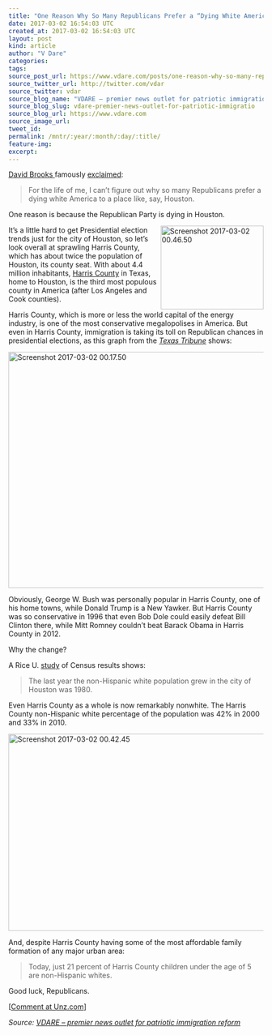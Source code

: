 ```yaml
---
title: "One Reason Why So Many Republicans Prefer a “Dying White America” to David Brooks’ Houston–The GOP Is Dying In Houston"
date: 2017-03-02 16:54:03 UTC
created_at: 2017-03-02 16:54:03 UTC
layout: post
kind: article
author: "V Dare"
categories: 
tags: 
source_post_url: https://www.vdare.com/posts/one-reason-why-so-many-republicans-prefer-a-dying-white-america-to-david-brooks-houston-the-gop-is-dying-in-houston
source_twitter_url: http://twitter.com/vdar
source_twitter: vdar
source_blog_name: "VDARE – premier news outlet for patriotic immigration reform"
source_blog_slug: vdare-premier-news-outlet-for-patriotic-immigratio
source_blog_url: https://www.vdare.com
source_image_url: 
tweet_id:
permalink: /mntr/:year/:month/:day/:title/
feature-img: 
excerpt:
---
```

<div class="pf-content"><p><a href="https://www.google.com/search?hl=en&amp;q=%22%20a%20dying%20white%20America%22+site:vdare.com">David Brooks </a>famously <a href="https://www.nytimes.com/2017/02/24/opinion/the-national-death-wish.html">exclaimed</a>:</p>
<blockquote><p><a id="xlink_1_2" class="xlink" title="Anchor Link to This Paragraph" href="http://www.unz.com/isteve/#xlink_1_2" name="xlink_1_2"></a> For the life of me, I can’t figure out why so many Republicans prefer a dying white America to a place like, say, Houston.</p></blockquote>
<p><a id="xlink_1_3" class="xlink" title="Anchor Link to This Paragraph" href="http://www.unz.com/isteve/#xlink_1_3" name="xlink_1_3"></a>One reason is because the Republican Party is dying in Houston.</p>
<p><a id="xlink_1_4" class="xlink" title="Anchor Link to This Paragraph" href="http://www.unz.com/isteve/#xlink_1_4" name="xlink_1_4"></a><a title="https://commons.wikimedia.org/wiki/File:Harris_County_Houston.svg" href="https://commons.wikimedia.org/wiki/File:Harris_County_Houston.svg"><img class="alignright wp-image-79574" src="http://www.unzcloud.com/wp-content/uploads/2017/03/Screenshot-2017-03-02-00.46.50.png" alt="Screenshot 2017-03-02 00.46.50" width="203" height="165" align="right"></a> It’s a little hard to get Presidential election trends just for the city of Houston, so let’s look overall at sprawling Harris County, which has about twice the population of Houston, its county seat. With about 4.4 million inhabitants, <a title="https://en.wikipedia.org/wiki/List_of_the_most_populous_counties_in_the_United_States" href="https://en.wikipedia.org/wiki/List_of_the_most_populous_counties_in_the_United_States">Harris County</a> in Texas, home to Houston, is the third most populous county in America (after Los Angeles and Cook counties).</p>
<p><a id="xlink_1_5" class="xlink" title="Anchor Link to This Paragraph" href="http://www.unz.com/isteve/#xlink_1_5" name="xlink_1_5"></a>Harris County, which is more or less the world capital of the energy industry, is one of the most conservative megalopolises in America. But even in Harris County, immigration is taking its toll on Republican chances in presidential elections, as this graph from the <a title="https://www.texastribune.org/2016/11/11/harris-county-turned-blue/" href="https://www.texastribune.org/2016/11/11/harris-county-turned-blue/"><em>Texas Tribune</em></a> shows:</p>
<p><img class="size-full wp-image-79572 aligncenter" title="" src="http://www.unzcloud.com/wp-content/uploads/2017/03/Screenshot-2017-03-02-00.17.50.png" alt="Screenshot 2017-03-02 00.17.50" width="578" height="466"></p><div id="57966237cc52c74a5e1363c4" class="vdb_player vdb_57966237cc52c74a5e1363c456bcd17ce4b018167fea5539">    </div>
<p><a id="xlink_1_6" class="xlink" title="Anchor Link to This Paragraph" href="http://www.unz.com/isteve/#xlink_1_6" name="xlink_1_6"></a>Obviously, George W. Bush was personally popular in Harris County, one of his home towns, while Donald Trump is a New Yawker. But Harris County was so conservative in 1996 that even Bob Dole could easily defeat Bill Clinton there, while Mitt Romney couldn’t beat Barack Obama in Harris County in 2012.</p>
<p><a id="xlink_1_7" class="xlink" title="Anchor Link to This Paragraph" href="http://www.unz.com/isteve/#xlink_1_7" name="xlink_1_7"></a>Why the change?</p>
<p><a id="xlink_1_8" class="xlink" title="Anchor Link to This Paragraph" href="http://www.unz.com/isteve/#xlink_1_8" name="xlink_1_8"></a>A Rice U. <a title="https://kinder.rice.edu/uploadedFiles/Kinder_Institute_for_Urban_Research/Programs/Disparity/Final_Kinder_Racial_Change.pdf" href="https://kinder.rice.edu/uploadedFiles/Kinder_Institute_for_Urban_Research/Programs/Disparity/Final_Kinder_Racial_Change.pdf">study</a> of Census results shows:</p>
<blockquote><p><a id="xlink_1_9" class="xlink" title="Anchor Link to This Paragraph" href="http://www.unz.com/isteve/#xlink_1_9" name="xlink_1_9"></a> The last year the non-Hispanic white population grew in the city of Houston was 1980.</p></blockquote>
<p><a id="xlink_1_10" class="xlink" title="Anchor Link to This Paragraph" href="http://www.unz.com/isteve/#xlink_1_10" name="xlink_1_10"></a>Even Harris County as a whole is now remarkably nonwhite. The Harris County non-Hispanic white percentage of the population was 42% in 2000 and 33% in 2010.</p>
<p><img class="alignnone size-full wp-image-79573" src="http://www.unzcloud.com/wp-content/uploads/2017/03/Screenshot-2017-03-02-00.42.45.png" alt="Screenshot 2017-03-02 00.42.45" width="769" height="389"></p>
<p><a id="xlink_1_11" class="xlink" title="Anchor Link to This Paragraph" href="http://www.unz.com/isteve/#xlink_1_11" name="xlink_1_11"></a>And, despite Harris County having some of the most affordable family formation of any major urban area:</p>
<blockquote><p><a id="xlink_1_12" class="xlink" title="Anchor Link to This Paragraph" href="http://www.unz.com/isteve/#xlink_1_12" name="xlink_1_12"></a> Today, just 21 percent of Harris County children under the age of 5 are non-Hispanic whites.</p></blockquote>
<p><a id="xlink_1_13" class="xlink" title="Anchor Link to This Paragraph" href="http://www.unz.com/isteve/#xlink_1_13" name="xlink_1_13"></a>Good luck, Republicans.</p>
<p>[<a href="http://www.unz.com/isteve/one-reason-why-so-many-republicans-prefer-a-dying-white-america-to-david-brooks-houston/">Comment at Unz.com</a>]</p>
</div><div class="">
    <i>Source: <a href="https://www.vdare.com">VDARE – premier news outlet for patriotic immigration reform</a></i>
</div>
